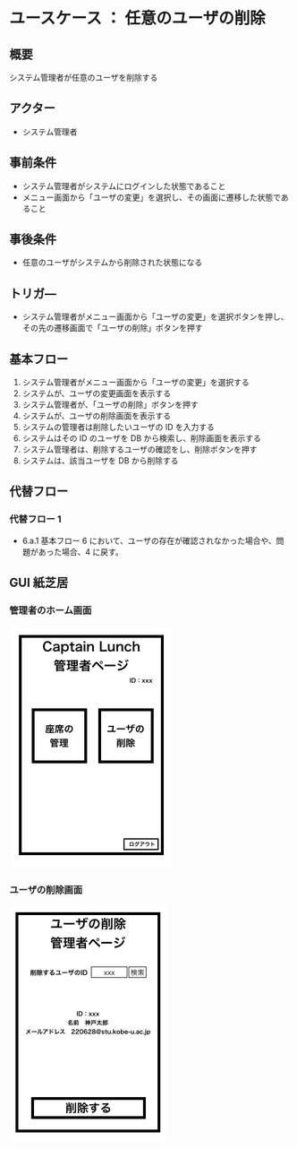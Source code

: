 # ユースケース ： 任意のユーザの削除

## 概要

システム管理者が任意のユーザを削除する

## アクター

- システム管理者

## 事前条件

- システム管理者がシステムにログインした状態であること
- メニュー画面から「ユーザの変更」を選択し、その画面に遷移した状態であること

## 事後条件

- 任意のユーザがシステムから削除された状態になる

## トリガ―

- システム管理者がメニュー画面から「ユーザの変更」を選択ボタンを押し、その先の遷移画面で「ユーザの削除」ボタンを押す

## 基本フロー

1. システム管理者がメニュー画面から「ユーザの変更」を選択する
2. システムが、ユーザの変更画面を表示する
3. システム管理者が、「ユーザの削除」ボタンを押す
4. システムが、ユーザの削除画面を表示する
5. システムの管理者は削除したいユーザの ID を入力する
6. システムはその ID のユーザを DB から検索し、削除画面を表示する
7. システム管理者は、削除するユーザの確認をし、削除ボタンを押す
8. システムは、該当ユーザを DB から削除する

## 代替フロー

### 代替フロー 1

- 6.a.1 基本フロー 6 において、ユーザの存在が確認されなかった場合や、問題があった場合、4 に戻す。

## GUI 紙芝居

### 管理者のホーム画面

<img src="./img/adminhome.png">

### ユーザの削除画面

<img src="./img/deleteUser.png">
